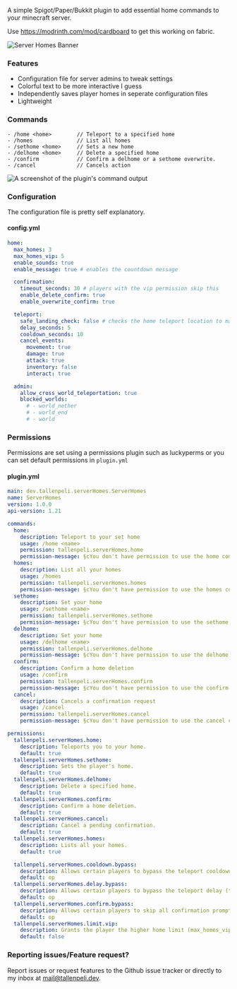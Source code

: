A simple Spigot/Paper/Bukkit plugin to add essential home commands to your minecraft server.

Use https://modrinth.com/mod/cardboard to get this working on fabric.

![Server Homes Banner](https://cdn.modrinth.com/data/cached_images/b6c0311bbec7b62e3850210e89b1e4714607542b.png)

### Features
- Configuration file for server admins to tweak settings
- Colorful text to be more interactive I guess
- Independently saves player homes in seperate configuration files
- Lightweight

### Commands
```
- /home <home>        // Teleport to a specified home
- /homes              // List all homes
- /sethome <home>     // Sets a new home
- /delhome <home>     // Delete a specified home
- /confirm            // Confirm a delhome or a sethome overwrite.
- /cancel             // Cancels action
```

![A screenshot of the plugin's command output](https://cdn.modrinth.com/data/cached_images/13946241bdb680f7b70ae0459e8c6d0ca0ad7687.png)

### Configuration
The configuration file is pretty self explanatory.

#### config.yml
```yaml
home:
  max_homes: 3
  max_homes_vip: 5
  enable_sounds: true
  enable_message: true # enables the countdown message

  confirmation:
    timeout_seconds: 30 # players with the vip permission skip this
    enable_delete_confirm: true
    enable_overwrite_confirm: true

  teleport:
    safe_landing_check: false # checks the home teleport location to make sure the player doesn't take damage on teleport
    delay_seconds: 5
    cooldown_seconds: 10
    cancel_events:
      movement: true
      damage: true
      attack: true
      inventory: false
      interact: true

  admin:
    allow_cross_world_teleportation: true
    blocked_worlds:
      # - world_nether
      # - world_end
      # - world
```

### Permissions
Permissions are set using a permissions plugin such as luckyperms or you can set default permissions in `plugin.yml`

#### plugin.yml
```yaml
main: dev.tallenpeli.serverHomes.ServerHomes
name: ServerHomes
version: 1.0.0
api-version: 1.21

commands:
  home:
    description: Teleport to your set home
    usage: /home <name>
    permission: tallenpeli.serverHomes.home
    permission-message: §cYou don't have permission to use the home command!
  homes:
    description: List all your homes
    usage: /homes
    permission: tallenpeli.serverHomes.homes
    permission-message: §cYou don't have permission to use the homes command!
  sethome:
    description: Set your home
    usage: /sethome <name>
    permission: tallenpeli.serverHomes.sethome
    permission-message: §cYou don't have permission to use the sethome command!
  delhome:
    description: Set your home
    usage: /delhome <name>
    permission: tallenpeli.serverHomes.delhome
    permission-message: §cYou don't have permission to use the delhome command!
  confirm:
    description: Confirm a home deletion
    usage: /confirm
    permission: tallenpeli.serverHomes.confirm
    permission-message: §cYou don't have permission to use the confirm command!
  cancel:
    description: Cancels a confirmation request
    usage: /cancel
    permission: tallenpeli.serverHomes.cancel
    permission-message: §cYou don't have permission to use the cancel command!

permissions:
  tallenpeli.serverHomes.home:
    description: Teleports you to your home.
    default: true
  tallenpeli.serverHomes.sethome:
    description: Sets the player's home.
    default: true
  tallenpeli.serverHomes.delhome:
    description: Delete a specified home.
    default: true
  tallenpeli.serverHomes.confirm:
    description: Confirm a home deletion.
    default: true
  tallenpeli.serverHomes.cancel:
    description: Cancel a pending confirmation.
    default: true
  tallenpeli.serverHomes.homes:
    description: Lists all your homes.
    default: true

  tallenpeli.serverHomes.cooldown.bypass:
    description: Allows certain players to bypass the teleport cooldown.
    default: op
  tallenpeli.serverHomes.delay.bypass:
    description: Allows certain players to bypass the teleport delay (timer).
    default: op
  tallenpeli.serverHomes.confirm.bypass:
    description: Allows certain players to skip all confirmation prompts.
    default: op
  tallenpeli.serverHomes.limit.vip:
    description: Grants the player the higher home limit (max_homes_vip).
    default: false
```

### Reporting issues/Feature request?
Report issues or request features to the Github issue tracker or directly to my inbox at [mail@tallenpeli.dev](mailto:mail@tallenpeli.dev).
